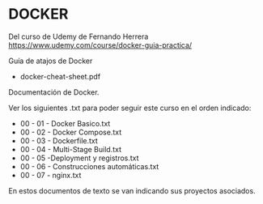 # DOCKER

Del curso de Udemy de Fernando Herrera
https://www.udemy.com/course/docker-guia-practica/

Guía de atajos de Docker

- docker-cheat-sheet.pdf

Documentación de Docker.

Ver los siguientes .txt para poder seguir este curso en el orden indicado:

- 00 - 01 - Docker Basico.txt
- 00 - 02 - Docker Compose.txt
- 00 - 03 - Dockerfile.txt
- 00 - 04 - Multi-Stage Build.txt
- 00 - 05 -Deployment y registros.txt
- 00 - 06 - Construcciones automáticas.txt
- 00 - 07 - nginx.txt

En estos documentos de texto se van indicando sus proyectos asociados.
